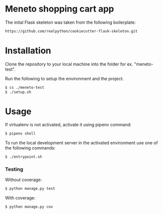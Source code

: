 # Meneto shopping cart app

The inital Flask skeleton was taken from the following boilerplate:

```sh
https://github.com/realpython/cookiecutter-flask-skeleton.git
```

# Installation

Clone the repository to your local machine into the folder for ex. "meneto-test".

Run the following to setup the environment and the project.

```sh
$ cs ./meneto-test
$ ./setup.sh
```

# Usage

If virtualenv is not activated, activate it using pipenv command:

```sh
$ pipenv shell
```

To run the local development server in the activated environment use one of the following commands:


```sh
$ ./entrypoint.sh
```

### Testing

Without coverage:

```sh
$ python manage.py test
```

With coverage:

```sh
$ python manage.py cov
```

